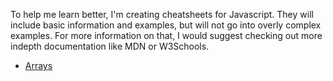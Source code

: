 To help me learn better, I'm creating cheatsheets for Javascript.  They will include basic information and examples, but will not go into overly complex examples.  For more information on that, I would suggest checking out more indepth documentation like MDN or W3Schools. 

- [Arrays](https://github.com/awillem/myCheatsheets/arrays.arrays.md)